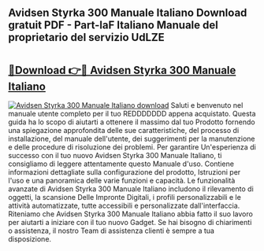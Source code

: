 ## Avidsen Styrka 300 Manuale Italiano Download gratuit PDF - Part-laF Italiano Manuale del proprietario del servizio UdLZE

# <h2><a href="http://dfefg7.blite.top/?on=Avidsen+Styrka+300+Manuale+Italiano">🔗Download 👉🔴 Avidsen Styrka 300 Manuale Italiano</a></h2>

[![Avidsen Styrka 300 Manuale Italiano download](https://i.imgur.com/lujVjoI.png)](http://dfefg7.blite.top/?on=Avidsen+Styrka+300+Manuale+Italiano)
Saluti e benvenuto nel manuale utente completo per il tuo REDDDDDDD appena acquistato. Questa guida ha lo scopo di aiutarti a ottenere il massimo dal tuo Prodotto fornendo una spiegazione approfondita delle sue caratteristiche, del processo di installazione, del manuale dell'utente, dei suggerimenti per la manutenzione e delle procedure di risoluzione dei problemi. Per garantire Un'esperienza di successo con il tuo nuovo Avidsen Styrka 300 Manuale Italiano, ti consigliamo di leggere attentamente questo Manuale d'uso. Contiene informazioni dettagliate sulla configurazione del prodotto, Istruzioni per l'uso e una panoramica delle varie funzioni e capacità. Le funzionalità avanzate di Avidsen Styrka 300 Manuale Italiano includono il rilevamento di oggetti, la scansione Delle Impronte Digitali, i profili personalizzabili e le attività automatizzate, tutte accessibili e personalizzate dall'interfaccia. Riteniamo che Avidsen Styrka 300 Manuale Italiano abbia fatto il suo lavoro per aiutarti a iniziare con il tuo nuovo Gadget. Se hai bisogno di chiarimenti o assistenza, il nostro Team di assistenza clienti è sempre a tua disposizione.
